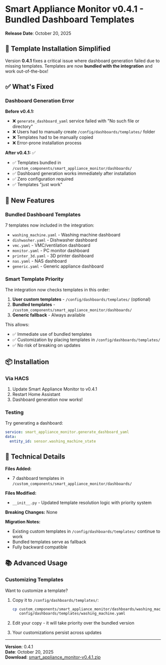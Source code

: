 # Smart Appliance Monitor v0.4.1 - Bundled Dashboard Templates

**Release Date**: October 20, 2025

## 🎉 Template Installation Simplified

Version **0.4.1** fixes a critical issue where dashboard generation failed due to missing templates. Templates are now **bundled with the integration** and work out-of-the-box!

## ✅ What's Fixed

### Dashboard Generation Error
**Before v0.4.1:**
- ❌ `generate_dashboard_yaml` service failed with "No such file or directory"
- ❌ Users had to manually create `/config/dashboards/templates/` folder
- ❌ Templates had to be manually copied
- ❌ Error-prone installation process

**After v0.4.1:** ✅
- ✅ Templates bundled in `/custom_components/smart_appliance_monitor/dashboards/`
- ✅ Dashboard generation works immediately after installation
- ✅ Zero configuration required
- ✅ Templates "just work"

## 🚀 New Features

### Bundled Dashboard Templates
7 templates now included in the integration:
- `washing_machine.yaml` - Washing machine dashboard
- `dishwasher.yaml` - Dishwasher dashboard
- `vmc.yaml` - VMC/ventilation dashboard
- `monitor.yaml` - PC monitor dashboard
- `printer_3d.yaml` - 3D printer dashboard
- `nas.yaml` - NAS dashboard
- `generic.yaml` - Generic appliance dashboard

### Smart Template Priority
The integration now checks templates in this order:
1. **User custom templates** - `/config/dashboards/templates/` (optional)
2. **Bundled templates** - `/custom_components/smart_appliance_monitor/dashboards/`
3. **Generic fallback** - Always available

This allows:
- ✅ Immediate use of bundled templates
- ✅ Customization by placing templates in `/config/dashboards/templates/`
- ✅ No risk of breaking on updates

## 📦 Installation

### Via HACS
1. Update Smart Appliance Monitor to v0.4.1
2. Restart Home Assistant
3. Dashboard generation now works!

### Testing
Try generating a dashboard:
```yaml
service: smart_appliance_monitor.generate_dashboard_yaml
data:
  entity_id: sensor.washing_machine_state
```

## 🔧 Technical Details

**Files Added:**
- 7 dashboard templates in `/custom_components/smart_appliance_monitor/dashboards/`

**Files Modified:**
- `__init__.py` - Updated template resolution logic with priority system

**Breaking Changes:** None

**Migration Notes:**
- Existing custom templates in `/config/dashboards/templates/` continue to work
- Bundled templates serve as fallback
- Fully backward compatible

## 📚 Advanced Usage

### Customizing Templates
Want to customize a template?

1. Copy it to `/config/dashboards/templates/`:
   ```bash
   cp custom_components/smart_appliance_monitor/dashboards/washing_machine.yaml \
      config/dashboards/templates/washing_machine.yaml
   ```

2. Edit your copy - it will take priority over the bundled version

3. Your customizations persist across updates

---

**Version**: 0.4.1  
**Date**: October 20, 2025  
**Download**: [smart_appliance_monitor-v0.4.1.zip](https://github.com/legaetan/ha-smart_appliance_monitor/releases/download/v0.4.1/smart_appliance_monitor-v0.4.1.zip)

